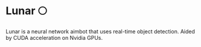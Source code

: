# Lunar 🌕
Lunar is a neural network aimbot that uses real-time object detection. Aided by CUDA acceleration on Nvidia GPUs.

